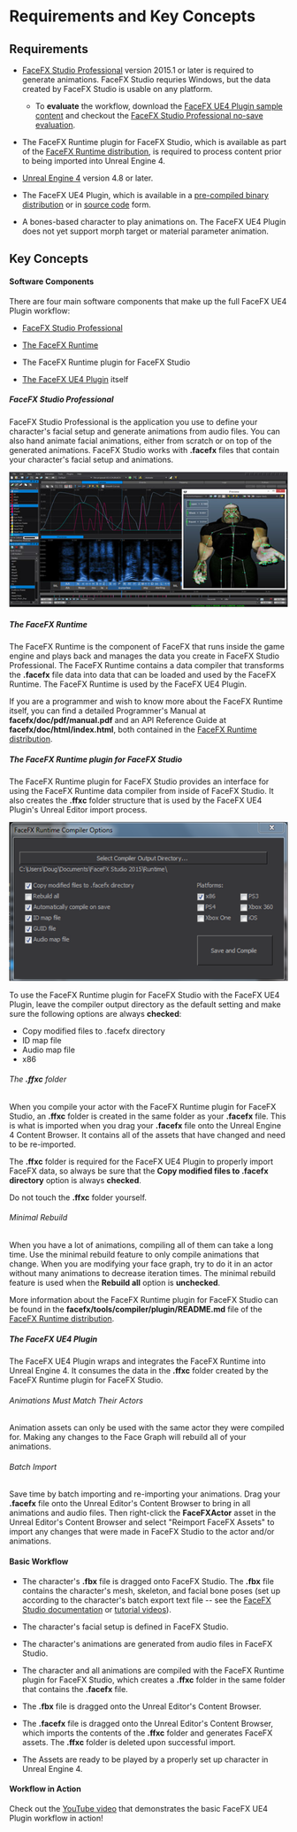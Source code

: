 Requirements and Key Concepts
=============================

Requirements
------------

+ [FaceFX Studio Professional](https://sites.fastspring.com/facefx/checkout/fxstupro15) version 2015.1 or later is required to generate animations. FaceFX Studio requries Windows, but the data created by FaceFX Studio is usable on any platform.

    + To **evaluate** the workflow, download the [FaceFX UE4 Plugin sample content](https://unreal.facefx.com) and checkout the [FaceFX Studio Professional no-save evaluation](https://www.facefx.com/page/no-save-evaluation).

+ The FaceFX Runtime plugin for FaceFX Studio, which is available as part of the [FaceFX Runtime distribution](https://www.facefx.com/runtime-downloads), is required to process content prior to being imported into Unreal Engine 4.

+ [Unreal Engine 4](https://www.unrealengine.com) version 4.8 or later.

+ The FaceFX UE4 Plugin, which is available in a [pre-compiled binary distribution](https://unreal.facefx.com) or in [source code](https://www.github.com/jcredmond/FaceFX-UE4) form.

+ A bones-based character to play animations on. The FaceFX UE4 Plugin does not yet support morph target or material parameter animation.

Key Concepts
------------

#### Software Components

There are four main software components that make up the full FaceFX UE4 Plugin workflow:

+ [FaceFX Studio Professional](https://sites.fastspring.com/facefx/checkout/fxstupro15)

+ [The FaceFX Runtime](https://www.facefx.com/runtime-downloads)

+ The FaceFX Runtime plugin for FaceFX Studio

+ [The FaceFX UE4 Plugin](https://unreal.facefx.com) itself

##### FaceFX Studio Professional

FaceFX Studio Professional is the application you use to define your character's facial setup and generate animations from audio files. You can also hand animate facial animations, either from scratch or on top of the generated animations. FaceFX Studio works with **.facefx** files that contain your character's facial setup and animations.

![](Images/FaceFXStudioProfessional.png)

##### The FaceFX Runtime

The FaceFX Runtime is the component of FaceFX that runs inside the game engine and plays back and manages the data you create in FaceFX Studio Professional. The FaceFX Runtime contains a data compiler that transforms the **.facefx** file data into data that can be loaded and used by the FaceFX Runtime. The FaceFX Runtime is used by the FaceFX UE4 Plugin.

If you are a programmer and wish to know more about the FaceFX Runtime itself, you can find a detailed Programmer's Manual at **facefx/doc/pdf/manual.pdf** and an API Reference Guide at **facefx/doc/html/index.html**, both contained in the [FaceFX Runtime distribution](https://www.facefx.com/runtime-downloads).

##### The FaceFX Runtime plugin for FaceFX Studio

The FaceFX Runtime plugin for FaceFX Studio provides an interface for using the FaceFX Runtime data compiler from inside of FaceFX Studio. It also creates the **.ffxc** folder structure that is used by the FaceFX UE4 Plugin's Unreal Editor import process.

![](Images/FaceFXRuntimePythonPlugin.png)

To use the FaceFX Runtime plugin for FaceFX Studio with the FaceFX UE4 Plugin, leave the compiler output directory as the default setting and make sure the following options are always **checked**:

+ Copy modified files to .facefx directory
+ ID map file
+ Audio map file
+ x86

###### The **.ffxc** folder

When you compile your actor with the FaceFX Runtime plugin for FaceFX Studio, an **<actorname>.ffxc** folder is created in the same folder as your **.facefx** file. This is what is imported when you drag your **.facefx** file onto the Unreal Engine 4 Content Browser. It contains all of the assets that have changed and need to be re-imported.

The **.ffxc** folder is required for the FaceFX UE4 Plugin to properly import FaceFX data, so always be sure that the **Copy modified files to .facefx directory** option is always **checked**.

Do not touch the **.ffxc** folder yourself.

###### Minimal Rebuild

When you have a lot of animations, compiling all of them can take a long time. Use the minimal rebuild feature to only compile animations that change.  When you are modifying your face graph, try to do it in an actor without many animations to decrease iteration times. The minimal rebuild feature is used when the **Rebuild all** option is **unchecked**.

More information about the FaceFX Runtime plugin for FaceFX Studio can be found in the **facefx/tools/compiler/plugin/README.md** file of the [FaceFX Runtime distribution](https://www.facefx.com/runtime-downloads).

##### The FaceFX UE4 Plugin

The FaceFX UE4 Plugin wraps and integrates the FaceFX Runtime into Unreal Engine 4. It consumes the data in the **.ffxc** folder created by the FaceFX Runtime plugin for FaceFX Studio.

###### Animations Must Match Their Actors

Animation assets can only be used with the same actor they were compiled for. Making any changes to the Face Graph will rebuild all of your animations.

###### Batch Import

Save time by batch importing and re-importing your animations. Drag your **.facefx** file onto the Unreal Editor's Content Browser to bring in all animations and audio files. Then right-click the **FaceFXActor** asset in the Unreal Editor's Content Browser and select "Reimport FaceFX Assets" to import any changes that were made in FaceFX Studio to the actor and/or animations.

#### Basic Workflow

+ The character's **.fbx** file is dragged onto FaceFX Studio. The **.fbx** file contains the character's mesh, skeleton, and facial bone poses (set up according to the character's batch export text file -- see the [FaceFX Studio documentation](https://www.facefx.com/FaceFXDocumentation.php) or [tutorial videos](https://www.facefx.com/video-tutorials)).

+ The character's facial setup is defined in FaceFX Studio.

+ The character's animations are generated from audio files in FaceFX Studio.

+ The character and all animations are compiled with the FaceFX Runtime plugin for FaceFX Studio, which creates a **.ffxc** folder in the same folder that contains the **.facefx** file.

+ The **.fbx** file is dragged onto the Unreal Editor's Content Browser.

+ The **.facefx** file is dragged onto the Unreal Editor's Content Browser, which imports the contents of the **.ffxc** folder and generates FaceFX assets. The **.ffxc** folder is deleted upon successful import.

+ The Assets are ready to be played by a properly set up character in Unreal Engine 4.

#### Workflow in Action

Check out the [YouTube video](https://www.youtube.com/watch?v=fCfJLtJLpnU) that demonstrates the basic FaceFX UE4 Plugin workflow in action!
